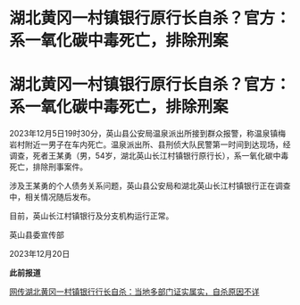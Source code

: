 # 湖北黄冈一村镇银行原行长自杀？官方：系一氧化碳中毒死亡，排除刑案

# 湖北黄冈一村镇银行原行长自杀？官方：系一氧化碳中毒死亡，排除刑案

2023年12月5日19时30分，英山县公安局温泉派出所接到群众报警，称温泉镇梅岩村附近一男子在车内死亡。温泉派出所、县刑侦大队民警第一时间到达现场，经调查，死者王某勇（男，54岁，湖北英山长江村镇银行原行长），系一氧化碳中毒死亡，排除刑事案件。

涉及王某勇的个人债务关系问题，英山县公安局和湖北英山长江村镇银行正在调查中，相关情况随后发布。

目前，英山长江村镇银行及分支机构运行正常。

英山县委宣传部

2023年12月20日

**此前报道**

[网传湖北黄冈一村镇银行行长自杀：当地多部门证实属实，自杀原因不详
](https://news.qq.com/rain/a/20231219A09GLJ00)

